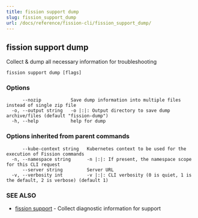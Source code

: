 ```yaml
---
title: fission support dump
slug: fission_support_dump
url: /docs/reference/fission-cli/fission_support_dump/
---
```

## fission support dump

Collect & dump all necessary information for troubleshooting

```
fission support dump [flags]
```

### Options

```
      --nozip           Save dump information into multiple files instead of single zip file
  -o, --output string   -o |:|: Output directory to save dump archive/files (default "fission-dump")
  -h, --help            help for dump
```

### Options inherited from parent commands

```
      --kube-context string   Kubernetes context to be used for the execution of Fission commands
  -n, --namespace string      -n |:|: If present, the namespace scope for this CLI request
      --server string         Server URL
  -v, --verbosity int         -v |:|: CLI verbosity (0 is quiet, 1 is the default, 2 is verbose) (default 1)
```

### SEE ALSO

* [fission support](/docs/reference/fission-cli/fission_support/)	 - Collect diagnostic information for support

